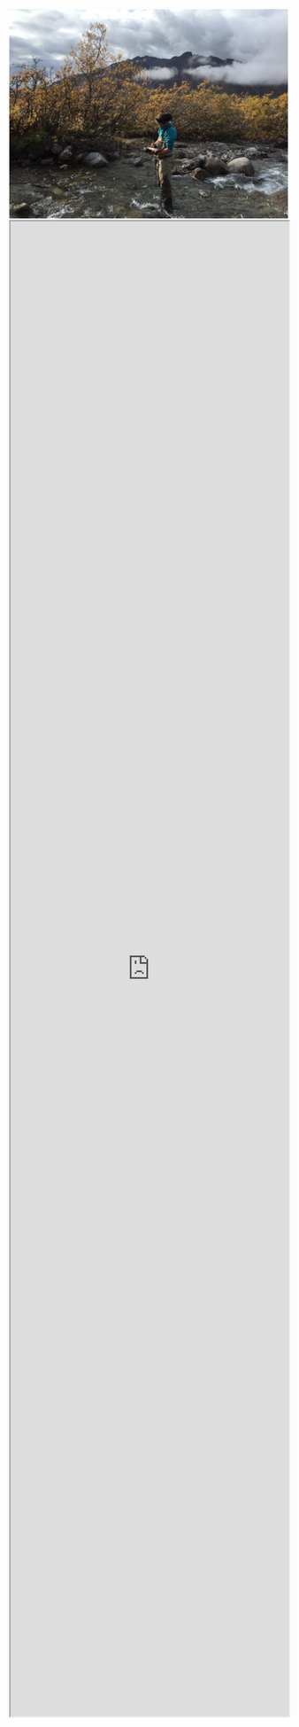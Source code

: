 <img src="images/Frances_Trevor_Arctic-LTER_scaled.jpg">
<iframe loading="lazy" src="https://jlaundre.github.io/ezCatalog/docs/index.html" scrolling="no" allow="fullscreen" width="100%" height="2700px"></iframe>


